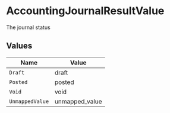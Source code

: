 # AccountingJournalResultValue

The journal status


## Values

| Name            | Value           |
| --------------- | --------------- |
| `Draft`         | draft           |
| `Posted`        | posted          |
| `Void`          | void            |
| `UnmappedValue` | unmapped_value  |